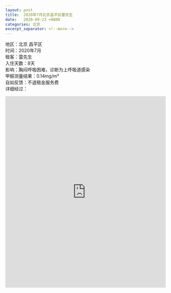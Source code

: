```yaml
---
layout: post
title:  2020年7月北京昌平区雷先生
date:   2020-09-23 +0800
categories: 北京
excerpt_separator: <!--more-->
---
```

<!--more-->
地区：北京 昌平区  
时间：2020年7月  
租客：雷先生  
入住天数：8天  
影响：胸闷呼吸困难，诊断为上呼吸道感染  
甲醛测量结果：0.14mg/m³  
自如反馈：不退租金服务费  
详细经过： 
<iframe width="100%" height="600" src="https://m.weibo.cn/detail/4536353486020281" frameborder="0" allow="autoplay; encrypted-media" allowfullscreen></iframe> 
